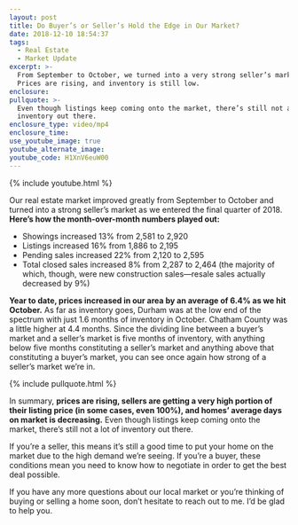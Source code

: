 ```yaml
---
layout: post
title: Do Buyer’s or Seller’s Hold the Edge in Our Market?
date: 2018-12-10 18:54:37
tags:
  - Real Estate
  - Market Update
excerpt: >-
  From September to October, we turned into a very strong seller’s market.
  Prices are rising, and inventory is still low.
enclosure:
pullquote: >-
  Even though listings keep coming onto the market, there’s still not a lot of
  inventory out there.
enclosure_type: video/mp4
enclosure_time:
use_youtube_image: true
youtube_alternate_image:
youtube_code: H1XnV6euW00
---
```


{% include youtube.html %}

Our real estate market improved greatly from September to October and turned into a strong seller’s market as we entered the final quarter of 2018. **Here’s how the month-over-month numbers played out:**

* Showings increased 13% from 2,581 to 2,920
* Listings increased 16% from 1,886 to 2,195
* Pending sales increased 22% from 2,120 to 2,595
* Total closed sales increased 8% from 2,287 to 2,464 (the majority of which, though, were new construction sales—resale sales actually decreased by 9%)

**Year to date, prices increased in our area by an average of 6.4% as we hit October.** As far as inventory goes, Durham was at the low end of the spectrum with just 1.6 months of inventory in October. Chatham County was a little higher at 4.4 months. Since the dividing line between a buyer’s market and a seller’s market is five months of inventory, with anything below five months constituting a seller’s market and anything above that constituting a buyer’s market, you can see once again how strong of a seller’s market we’re in.

{% include pullquote.html %}

In summary, **prices are rising, sellers are getting a very high portion of their listing price (in some cases, even 100%), and homes’ average days on market is decreasing.** Even though listings keep coming onto the market, there’s still not a lot of inventory out there.

If you’re a seller, this means it’s still a good time to put your home on the market due to the high demand we’re seeing. If you’re a buyer, these conditions mean you need to know how to negotiate in order to get the best deal possible.

If you have any more questions about our local market or you’re thinking of buying or selling a home soon, don’t hesitate to reach out to me. I’d be glad to help you.

&nbsp;